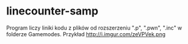linecounter-samp
================

Program liczy liniki kodu z plików od rozszerzeniu ".p", ".pwn", ".inc" w folderze Gamemodes. Przykład http://i.imgur.com/zeVPVek.png